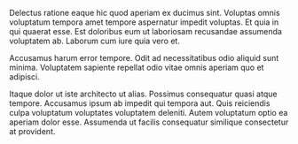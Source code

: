 Delectus ratione eaque hic quod aperiam ex ducimus sint. Voluptas omnis voluptatum tempora amet tempore aspernatur impedit voluptas. Et quia in qui quaerat esse. Est doloribus eum ut laboriosam recusandae assumenda voluptatem ab. Laborum cum iure quia vero et.
 Accusamus harum error tempore. Odit ad necessitatibus odio aliquid sunt minima. Voluptatem sapiente repellat odio vitae omnis aperiam quo et adipisci.
 Itaque dolor ut iste architecto ut alias. Possimus consequatur quasi atque tempore. Accusamus ipsum ab impedit qui tempora aut. Quis reiciendis culpa voluptatum voluptates voluptatem deleniti. Autem voluptatum optio ea aperiam dolor esse. Assumenda ut facilis consequatur similique consectetur at provident.